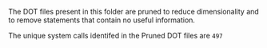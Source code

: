 The DOT files present in this folder are pruned to reduce dimensionality and to remove statements that contain no useful information. 

The unique system calls identifed in the Pruned DOT files are `497`
